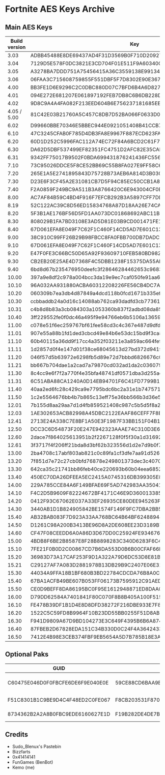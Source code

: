 # Fortnite AES Keys Archive

## Main AES Keys
| Build version           | Key | 
| ----------------------- | ---------------------------------------------------------------- |
| 3.03 | ADBB45488E8DE69437AD4F31D3569B0F710D2092799BFB1CE21D5CF9744097C3
| 3.04 | 7129D5E578F0DC3821E3CD704F01E511F9A60340CF5B4C850F3B0B6B5E80D0B9
| 3.05 | A3278BA7DDD751A75456415A36C3559138E99134D08958C44C2FD29E4BBF342B
| 3.06 | 06FAA3C715608759855F551DBF5F7D8302E90E3671CA1B54BAB55FB3E0890BE5
| 4.00 | BB3FE1D6E9296C2C0DBC880D07C7BFD6B4A6D8277D486446353B079B790CC434
| 4.01 | 094E272E681207E061897192FEB7DB8C6B6DB228D5B53080645348C18B8FB5D7
| 4.02 | 9D8C9A4A4FA082F213EED604B6E756237181685EEDA82216437617D7AA5231AF
| 4.05 / 5.00 | 81C42E03B21760A5C457C8DB7D52BA066F0633D0891FD9E37CF118F27687924A
| 6.02 | D99660BBE70346E5BBEC944E0921051408B41CCB753F0CFA945A0F941C333E3B
| 6.10 | 47C3245CFAB0F785D4DB3FA8E9967F887ECD623FA51308F1BD6BDB58FCFC6583
| 6.20 | 60D1D252C5996FAC112A74EC72F84A6BCD2C61F7050812F70D0928B41A3D682A
| 6.30 | DA62D5DBF537499EF82351FC4751D2AFC82E35CAF19945BDD02E3C6BB9462491
| 6.31 | 9342FF75017B9502F0BDA699431876241436FC556F1AE12E285E96D143FC8BDC
| 7.10 | 73C95026DDCE5F8CE52BB69C55B8FA027E9FF58C6211D9001095AAC2ABDE6714
| 7.20 | 265E1A5E2741895843D75728B73AEB6A814D3B0302FC69BE39BB3F408B9B54E6
| 7.30 | D23E6F3CF45A2E31081CB7D5F94C85EC50CCB1A804F8C90248F72FA3896912E4
| 7.40 | F2A0859F249BC9A511B3A8766420C6E943004CF0EAEE5B7CFFDB8F10953E994F
| 8.00 | AC7AF84B59C4BD4F916F7EFCB292B3A5897CFF7DD7A688AC8B3791A4EDF32E7B
| 8.19 | 52C122AC39C8D56ED15834768A87D18AA26E74CA694060B9E6BCC1C39C0852FA
| 8.20 | 5F3B1AE176BF56D5FD1AA073DC01868692ABC11B9186BB12D9235072BBAEE8E2
| 8.30 | 808029B1FA7BD3108E3AD5D81E03B9CD001471FE1546B9B902A52113E3C01CEE
| 8.40 | 67D061EFA8E049F7C62F1C460F14CD5AD7E601C13F3FB66F0FB090B72B721ACC
| 9.00 | 38C910C99FF26B29B98FBCC8FA0FBB700DB7DADCBCDCB71C4D443A047B7280CE
| 9.10 | 67D061EFA8E049F7C62F1C460F14CD5AD7E601C13F3FB66F0FB090B72B721ACC
| 9.20 | E47F0FE3C66BC50D65A92F93609710FEB580BD982017A7D3FC6DE7872197E0CA
| 9.30 | CB2EB20E25AE4D7368F4C5DBB1238F15375DA55ABAB4EF75305265E2AD294BAC
| 9.40 | 6bd8d67b235476950deefc3f28646284462653c968331f0796c155a882dabb8a
| 10.00 | 397a9e8df2c978a004bcc3da19e9ec7caf050fe91aa6e258cd5e24d83ff43e1a
| 10.10 | 96A032AA931880ACBA60312208226FE56CB4DC7A98C9728EF0C995FB6DD7B5A6
| 10.20 | 060309b7ea3db4d87849a4dcd118b0fcd1671b335efbf115ada26ead22c8ac0c
| 10.30 | ccbbaddb24a0d16c14088ab762ca93dadfd3cb773619cbf49a05a3bcc5ad920d
| 10.31 | c4b8d8b83a3cb084303a1053360b837f2adbd08da85292123ec01eedea054120
| 10.40 | 3ff229552fe0f0dc46a495f9e94766eb6b5106a136597c60e7132f413b7c016e
| 11.00 | c078e51f6ec259767bf61fee58cd3c4c367e487d9dfd9ef1c2d504bbc97360ee
| 11.01 | 907e55a88b1fd1ded3cbcd49e84b6e53dc15bd9f3ca8e5675379b8dc34d6b67b
| 11.10 | 60b40115a36dd9f17cc4a352f03211e3a859ac664fef7e7200930f849fd8a980
| 11.11 | 1d2857d0f4e147d01f38ce68045613d27bd372d941906c1736128179c2ea1798
| 11.20 | 046f57d5b63972e6298fb5d89e72d7bbbd6826676c081f3546b8e2e403a672e7
| 11.21 | bb667b704dae1a2cad7a79870cd032ad1da2c036079f976a0c373d18d85f5378
| 11.30 | 8c4cc9e6f7f2a770f4e35bfa48741df0571dba3d255ac021168721d0d8188647
| 11.31 | 6C51ABA88CA1240A0D14EB94701F6C41FD7799B102E9060D1E6C316993196FDF
| 11.40 | 40aa2ed6fc28c429ca9e7795bdc6bc2a31e1b747571d4ae4b598943690cba264
| 11.50 | 1c2e5564676bb4b7b865c13eff75e36bb566b3d36e5140786c9e602c33823c3f
| 12.01 | 7b155d8aa29aa7d1d4fb859521408c987c5b5d5f8a2641ee16f9ba256df64fc8
| 12.03 | 1AE302653ACB82998A45DBC2122EAAF86CEFF7F8E1D63B8F0D96562843BC28E9
| 12.41 | 2713E24A338C7E8BF1A50E3F1987F33BB151F04B192E89E940A623AB34F8502F
| 12.50 | DCC3C6D54873F20E247E942323AAAE74C310D3E6B01CCC5C87D3B0563F3EBC0C
| 12.60 | 2dace7f864025613951b2f2267128f0f5f30a1d31692c67178439ad109cec935
| 12.61 | 3f3717f4f206ff21bda8d3bf62b323556d1d2e7d9b0f7abd572d3cfe5b569fac
| 13.00 | 2ba4708c17abf803ab821c0c89fa1cf3dfe7aa91d526d2e11526bc1ac4e34d13
| 13.20 | 7f851d7e72c27cb0bfd76878e249801373dec3c40707af9a0c93fd7fc5153dbf
| 13.30 | 642ca35c21741bb86feb40ce220693b60b04eea685285e0a2d553d4631fd2aec
| 13.40 | 450EC70DA26DFEEA5EC2415A0745316DB399305E8A32FBE09E57B1FCC4BD771D
| 14.00 | 229A785CCE84A6F149BFAE69F5AD742983AA3504149A75F60313A1296B917763
| 14.10 | F4C2D5B9609F82224672BF4171C46E9D36001338520AF04B8F95593562D5CC9D
| 14.20 | 0412F93C67062E037A33EF26935CE80DEE945263F42D80FBDA0AB6A51B1D2805
| 14.30 | 3440AB1D1B824905842BE1574F149F9FC7DBA2BB566993E597402B4715A28BD5
| 15.40 | AB32BAB083F7D923A33AA768BC64B64BF62488948BD49FE61D95343492252558
| 14.50 | D1261C98A200B3413BE96D8A2DE608EE23D3189B7588F6D9851B9E7E14C3B6CF
| 14.60 | CF47F08CEEDD6A0A86D3D67DD0C25924FE934676B86A3777A36B7E353EB35C09
| 15.00 | 4BDB8F6BE2B8587E8F28B8898283C340D6283F6C4F58E4A41C3066D39E4637C2
| 15.10 | 7FE21F0B0D2C00867CD7B6DA553D0B6B00CFAF66E0BBB8D5365672AFB442E8EE
| 15.20 | 36983D73A17CAF253F9D1A322A79D6DC53D8E81B661B7564343F41D4835275D5
| 15.21 | C29127AF7A083D2881978B13DB29B9C2407E06E3186B16DFE55ADBF93E8C3252
| 15.30 | 44034A9FFA18B1BF680B3BD22784CDCDA76B8A0CF1F2DD333FA0B7C0A5BD92A0
| 15.40 | 67BA1ACFB49BE607B053FF06173B7595912C91AEDB9C59418713823FE335FBA4
| 15.50 | CE0D9BEFF8DA86195BC0F95E1612948871ED8DAA0E9199D18272F5C80853156A
| 16.00 | D79DD62584A7401841F80C070F8B8B405A100F51511E918ABF4EF2BB981BCA0A
| 16.10 | FE478B39DF1B1D4E8D8DFD38272F216DBE933E7F80ADCC45DC4108D70428F37D
| 16.20 | 1522C5C59FD8B9964F10B23DD55BB0255F51D8ABEF1CE7B6BBBBE3239AE18929
| 16.30 | F941D9809A67D9BD104273E3C649F4395B6B6A874D16515F404B50D6A9FFA5A4
| 16.40 | 87FBEB2D67828EDA151C34B330D0C24F4A364243314CE53AB52475490D6CE142
| 16.50 | 7412E4B98E3CEB374FBF9EB5654A5D7B785B18E3A997FAF8D22EFEEA00DF851E

## Optional Paks

| GUID | Key | Note | 
| ---- | ---------------------------------------------------------------- | ---------------- | 
| C60475E046D0F0FBCFE6DE6F9E040E0E | 59CE88CD6BAA9E6EC41EA712C75E22E8AC17C25E3E3E642AD7CD0448C751FB4F | Devourer Of Worlds Event
| F51C8301B1C9BE9D4C4F48ED2C0FE067 | F8CB203531F8705D4CAF89A335565582C7F71818234A3627DB24599F67C4EF40 | The Device (Doomsday)
| 8734362B2A2A8B0FBC9EDE6160627E1D | F19B282DE4DE7B3C63A08C6735F52B35FEB55DFA8C10A7E7C936F7BB8A3F5FA8 | Astronomical Event

## Credits

- Sudo_Blenux's Pastebin
- Bizzfarts
- 0x41414141
- FunGames (BenBot)
- Kemo (me)
